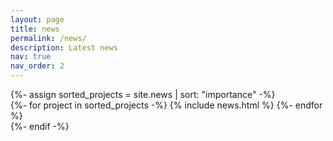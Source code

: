 ```yaml
---
layout: page
title: news
permalink: /news/
description: Latest news
nav: true
nav_order: 2
---
```

<!-- pages/news.md -->
<div class="projects">
<!-- Display projects without categories -->
  {%- assign sorted_projects = site.news | sort: "importance" -%}
  <div class="grid">
    {%- for project in sorted_projects -%}
      {% include news.html %}
    {%- endfor %}
  </div>
  {%- endif -%}
</div>

